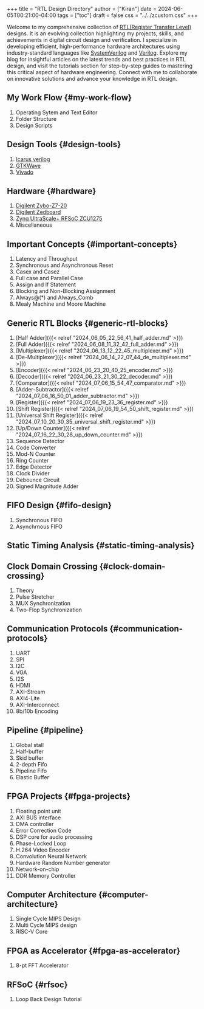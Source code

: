 +++
title = "RTL Design Directory"
author = ["Kiran"]
date = 2024-06-05T00:21:00-04:00
tags = ["toc"]
draft = false
css = "../../zcustom.css"
+++

Welcome to my comprehensive collection of [RTL(Register Transfer Level)](<https://en.wikipedia.org/wiki/Register-transfer_level>) designs. It is an evolving collection highlighting my projects, skills, and achievements in digital circuit design and verification. I specialize in developing efficient, high-performance hardware architectures using industry-standard languages like [SystemVerilog](<https://ieeexplore.ieee.org/document/10458102>) and [Verilog](<https://accellera.org/images/downloads/standards/v-ams/VAMS-LRM-2023.pdf>). Explore my blog for insightful articles on the latest trends and best practices in RTL design, and visit the tutorials section for step-by-step guides to mastering this critical aspect of hardware engineering. Connect with me to collaborate on innovative solutions and advance your knowledge in RTL design.


## My Work Flow {#my-work-flow}

1.  Operating Sytem and Text Editor
2.  Folder Structure
3.  Design Scripts


## Design Tools {#design-tools}

1.  [Icarus verilog](<https://steveicarus.github.io/iverilog/index.html>)
2.  [GTKWave](<https://gtkwave.sourceforge.net/>)
3.  [Vivado](<https://www.xilinx.com/support/download/index.html/content/xilinx/en/downloadNav/vivado-design-tools.html>)


## Hardware {#hardware}

1.  [Digilent Zybo-Z7-20](<https://digilent.com/reference/programmable-logic/zybo-z7/start>)
2.  [Digilent Zedboard](<https://digilent.com/reference/programmable-logic/zedboard/start>)
3.  [Zynq UltraScale+ RFSoC ZCU1275](<https://www.xilinx.com/products/boards-and-kits/zcu1275.html>)
4.  Miscellaneous


## Important Concepts {#important-concepts}

1.  Latency and Throughput
2.  Synchronous and Asynchronous Reset
3.  Casex and Casez
4.  Full case and Parallel Case
5.  Assign and If Statement
6.  Blocking and Non-Blocking Assignment
7.  Always@(\*) and Always_Comb
8.  Mealy Machine and Moore Machine


## Generic RTL Blocks {#generic-rtl-blocks}

1.  [Half Adder]({{< relref "2024_06_05_22_56_41_half_adder.md" >}})
2.  [Full Adder]({{< relref "2024_06_08_11_32_42_full_adder.md" >}})
3.  [Multiplexer]({{< relref "2024_06_13_12_22_45_multiplexer.md" >}})
4.  [De-Multiplexer]({{< relref "2024_06_14_22_07_44_de_multiplexer.md" >}})
5.  [Encoder]({{< relref "2024_06_23_20_40_25_encoder.md" >}})
6.  [Decoder]({{< relref "2024_06_23_21_30_22_decoder.md" >}})
7.  [Comparator]({{< relref "2024_07_06_15_54_47_comparator.md" >}})
8.  [Adder-Subtractor]({{< relref "2024_07_06_16_50_01_adder_subtractor.md" >}})
9.  [Register]({{< relref "2024_07_06_19_23_36_register.md" >}})
10. [Shift Register]({{< relref "2024_07_06_19_54_50_shift_register.md" >}})
11. [Universal Shift Register]({{< relref "2024_07_10_20_30_35_universal_shift_register.md" >}})
12. [Up/Down Counter]({{< relref "2024_07_16_22_30_28_up_down_counter.md" >}})
13. Sequence Detector
14. Code Converter
15. Mod-N Counter
16. Ring Counter
17. Edge Detector
18. Clock Divider
19. Debounce Circuit
20. Signed Magnitude Adder


## FIFO Design {#fifo-design}

1.  Synchronous FIFO
2.  Asynchrnous FIFO


## Static Timing Analysis {#static-timing-analysis}


## Clock Domain Crossing {#clock-domain-crossing}

1.  Theory
2.  Pulse Stretcher
3.  MUX Synchronization
4.  Two-Flop Synchronization


## Communication Protocols {#communication-protocols}

1.  UART
2.  SPI
3.  I2C
4.  VGA
5.  I2S
6.  HDMI
7.  AXI-Stream
8.  AXI4-Lite
9.  AXI-Interconnect
10. 8b/10b Encoding


## Pipeline {#pipeline}

1.  Global stall
2.  Half-buffer
3.  Skid buffer
4.  2-depth Fifo
5.  Pipeline Fifo
6.  Elastic Buffer


## FPGA Projects {#fpga-projects}

1.  Floating point unit
2.  AXI BUS interface
3.  DMA controller
4.  Error Correction Code
5.  DSP core for audio processing
6.  Phase-Locked Loop
7.  H.264 Video Encoder
8.  Convolution Neural Network
9.  Hardware Random Number generator
10. Network-on-chip
11. DDR Memory Controller


## Computer Architecture {#computer-architecture}

1.  Single Cycle MIPS Design
2.  Multi Cycle MIPS design
3.  RISC-V Core


## FPGA as Accelerator {#fpga-as-accelerator}

1.  8-pt FFT Accelerator


## RFSoC {#rfsoc}

1.  Loop Back Design Tutorial

